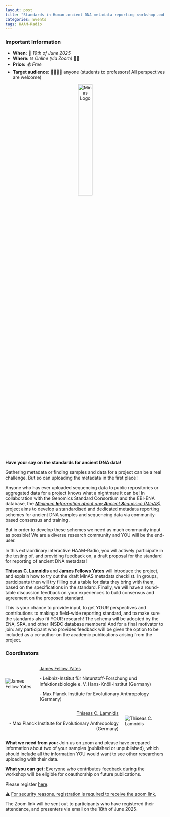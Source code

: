 ```yaml
---
layout: post
title: "Standards in Human ancient DNA metadata reporting workshop and round table"
categories: Events
tags: HAAM-Radio
---
```


### Important Information
- **When:** 📅 _19th of June 2025_
- **Where:** 🌐 _Online (via Zoom)_ 🧑‍💻
- **Price:** 💰 _Free_
- **Target audience:** 🧑‍🔬🧑‍💻 anyone (students to professors! All perspectives are welcome)

<p  align="middle">
<img src="{{ "assets/media/event_images/2025-05-09-event/minas-logo-flat.png" | relative_url }}" alt="Minas Logo" style="width: 30%; height: 30%">
</p>

**Have your say on the standards for ancient DNA data!**

Gathering metadata or finding samples and data for a project can be a real challenge.
But so can uploading the metadata in the first place!

Anyone who has ever uploaded sequencing data to public repositories or aggregated data for a project knows what a nightmare it can be!
In collaboration with the Genomics Standard Consortium and the EBI-ENA database, the [_**M**inimum **In**formation about any **A**ncient **S**equence (MInAS)_](https://www.mixs-minas.org/) project aims to develop a standardised and dedicated metadata reporting schemes for ancient DNA samples and sequencing data via community-based consensus and training.

But in order to develop these schemes we need as much community input as possible!
We are a diverse research community and YOU will be the end-user.

In this extraordinary interactive HAAM-Radio, you will actively participate in the testing of, and providing feedback on, a draft proposal for the standard for reporting of ancient DNA metadata!

[**Thiseas C. Lamnidis**](https://www.eva.mpg.de/archaeogenetics/staff/thiseas-christos-lamnidis/) and [**James Fellows Yates**](https://www.jafy.eu/) will introduce the project, and explain how to try out the draft MInAS metadata checklist.
In groups, participants then will try filling out a table for data they bring with them, based on the specifications in the standard.
Finally, we will have a round-table discussion feedback on your experiences to build consensus and agreement on the proposed standard.

This is your chance to provide input, to get YOUR perspectives and contributions to making a field-wide reporting standard, and to make sure the standards also fit YOUR research!
The schema will be adopted by the ENA, SRA, and other INSDC database members!
And for a final motivator to join: any participant who provides feedback will be given the option to be included as a co-author on the academic publications arising from the project. 

### Coordinators


<div style="display: flex; align-items: center;">
  <img src="{{ 'assets/media/event_images/2025-05-09-event/FELLOWS_YATES_James.jpg' | relative_url }}" 
       alt="James Fellow Yates" 
       style="max-width: 200px; margin-right: 20px;">
  <div>
    <p><u>James Fellow Yates</u></p>
    <p> - Leibniz-Institut für Naturstoff-Forschung und Infektionsbiologie e. V. Hans-Knöll-Institut (Germany) </p>
    <p> - Max Planck Institute for Evolutionary Anthropology (Germany)</p>
  </div>
</div>

<div style="display: flex; align-items: center;">
  <div>
    <p style="text-align: right"><u>Thiseas C. Lamnidis</u></p>
    <p style="text-align: right"> - Max Planck Institute for Evolutionary Anthropology (Germany)</p>
  </div>
  <img src="{{ 'assets/media/event_images/2025-05-09-event/LAMNIDIS_Thiseas.jpg' | relative_url }}" 
       alt="Thiseas C. Lamnidis" 
       style="max-width: 200px; margin-left: 20px;">
</div>

**What we need from you:**
Join us on zoom and please have prepared information about two of your samples (published or unpublished), which should include all the information YOU would want to see other researchers uploading with their data.

**What you can get:**
Everyone who contributes feedback during the workshop will be eligible for coauthorship on future publications.

Please register [here](https://forms.gle/56uacGKDBpZu3MFG7). 

⚠️ <u>For security reasons, registration is required to receive the zoom link.</u>

The Zoom link will be sent out to participants who have registered their attendance, and presenters via email on the 18th of June 2025.
